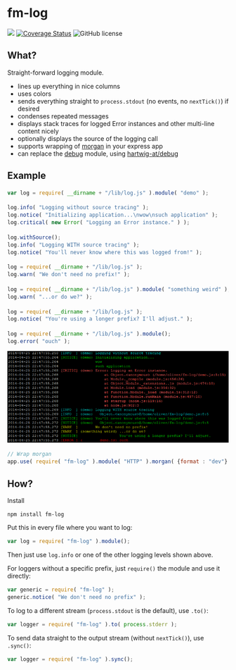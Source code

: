 fm-log
======
[![](https://travis-ci.org/hartwig-at/fm-log.svg?branch=master)](https://travis-ci.org/hartwig-at/fm-log)
[![Coverage Status](https://coveralls.io/repos/hartwig-at/fm-log/badge.svg?branch=master&service=github)](https://coveralls.io/github/hartwig-at/fm-log?branch=master)
![GitHub license](https://img.shields.io/github/license/hartwig-at/fm-log.svg)

What?
-----
Straight-forward logging module.

- lines up everything in nice columns
- uses colors
- sends everything straight to `process.stdout` (no events, no `nextTick()`) if desired
- condenses repeated messages
- displays stack traces for logged Error instances and other multi-line content nicely
- optionally displays the source of the logging call
- supports wrapping of [morgan](https://github.com/expressjs/morgan) in your express app
- can replace the [debug](https://github.com/visionmedia/debug) module, using [hartwig-at/debug](https://github.com/hartwig-at/debug)

Example
-------

```js
var log = require( __dirname + "/lib/log.js" ).module( "demo" );

log.info( "Logging without source tracing" );
log.notice( "Initializing application...\nwow\nsuch application" );
log.critical( new Error( "Logging an Error instance." ) );

log.withSource();
log.info( "Logging WITH source tracing" );
log.notice( "You'll never know where this was logged from!" );

log = require( __dirname + "/lib/log.js" );
log.warn( "We don't need no prefix!" );

log = require( __dirname + "/lib/log.js" ).module( "something weird" );
log.warn( "...or do we?" );

log = require( __dirname + "/lib/log.js" );
log.notice( "You're using a longer prefix? I'll adjust." );

log = require( __dirname + "/lib/log.js" ).module();
log.error( "ouch" );
```

![](img/example.png)

```js
// Wrap morgan
app.use( require( "fm-log" ).module( "HTTP" ).morgan( {format : "dev"} ) );
```

How?
----

Install
```shell
npm install fm-log
```

Put this in every file where you want to log:
```js
var log = require( "fm-log" ).module();
```

Then just use `log.info` or one of the other logging levels shown above.

For loggers without a specific prefix, just `require()` the module and use it directly:
```js
var generic = require( "fm-log" );
generic.notice( "We don't need no prefix" );
```

To log to a different stream (`process.stdout` is the default), use `.to()`:
```js
var logger = require( "fm-log" ).to( process.stderr );
```

To send data straight to the output stream (without `nextTick()`), use `.sync()`:
```js
var logger = require( "fm-log" ).sync();
```
